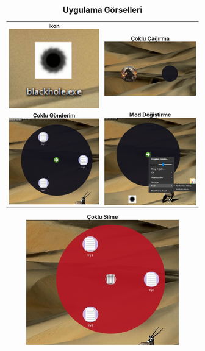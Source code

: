 <h2 align="center">Uygulama Görselleri</h2>

<table align="center">
  <tr>
    <td align="center">
      <strong>İkon</strong><br>
      <img src="app.png" width="250">
    </td>
    <td align="center">
      <strong>Çoklu Çağırma</strong><br>
      <img src="multipletimes.jpg" width="400">
    </td>
  </tr>
  <tr>
    <td align="center">
      <strong>Çoklu Gönderim</strong><br>
      <img src="439497ac-3633-470b-ae7e-f8e1ea7f0647.jpg" width="400">
    </td>
    <td align="center">
      <strong>Mod Değiştirme</strong><br>
      <img src="eb1310b8-72bf-4f82-89e1-b4b735bf2169.jpg" width="250">
    </td>
  </tr>
</table>

<p align="center">
  <strong>Çoklu Silme</strong><br>
  <img src="fc50ff4a-16c6-48ff-8112-ab48150ffff2.jpg" width="400">
</p>
